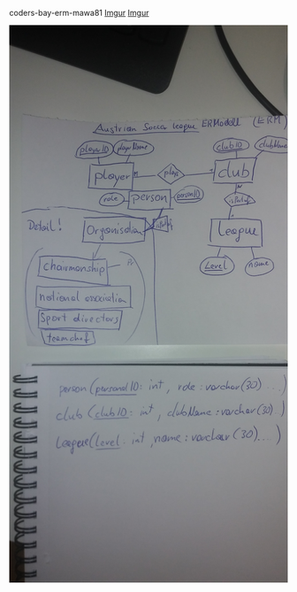 coders-bay-erm-mawa81
[Imgur](https://i.imgur.com/JmedfFz.jpg)
[Imgur](https://i.imgur.com/WTeCBU5.jpg)

![ERM](/20200206_150739.jpg)
